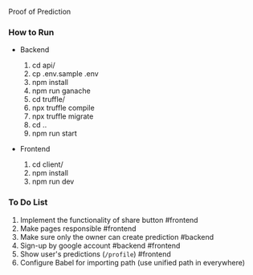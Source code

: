 Proof of Prediction

### How to Run
- Backend
  1. cd api/
  1. cp .env.sample .env
  1. npm install
  1. npm run ganache
  1. cd truffle/
  1. npx truffle compile
  1. npx truffle migrate
  1. cd ..
  1. npm run start 

- Frontend
  1. cd client/
  1. npm install
  1. npm run dev

### To Do List
1. Implement the functionality of share button #frontend
1. Make pages responsible #frontend
1. Make sure only the owner can create prediction #backend
1. Sign-up by google account #backend #frontend
1. Show user's predictions (`/profile`) #frontend
1. Configure Babel for importing path (use unified path in everywhere)
